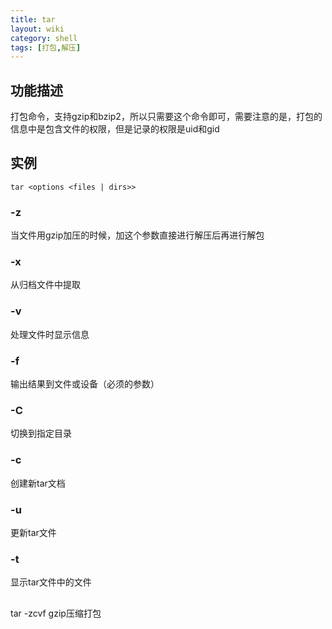 ```yaml
---
title: tar
layout: wiki
category: shell
tags: [打包,解压]
---
```


## 功能描述

打包命令，支持gzip和bzip2，所以只需要这个命令即可，需要注意的是，打包的信息中是包含文件的权限，但是记录的权限是uid和gid

## 实例

~~~
tar <options <files | dirs>>
~~~

### -z

当文件用gzip加压的时候，加这个参数直接进行解压后再进行解包

### -x

从归档文件中提取

### -v

处理文件时显示信息

### -f

输出结果到文件或设备（必须的参数）

### -C

切换到指定目录

### -c

创建新tar文档

### -u

更新tar文件

### -t

显示tar文件中的文件


##

tar -zcvf gzip压缩打包
